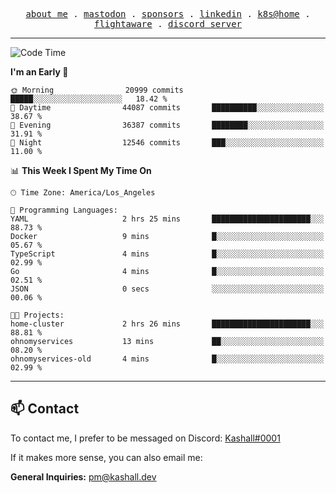 <p align="center">
  <samp>
    <a href="https://jordanjones.org/">about me</a> .
    <a rel="me" href="https://mastodon.social/@kashall">mastodon</a> .
    <a href="https://github.com/sponsors/kashalls">sponsors</a> .
    <a href="https://linkedin.com/in/jordpjones">linkedin</a> .
    <a href="https://github.com/kashalls/home-cluster">k8s@home</a> .
    <a href="https://flightaware.com/adsb/stats/user/kashalls">flightaware</a> .
    <a href="https://discord.gg/V2WrCfqba9">discord server</a>
  </samp>
</p>

---

<!--START_SECTION:waka-->
![Code Time](http://img.shields.io/badge/Code%20Time-1%2C732%20hrs%2013%20mins-blue)

**I'm an Early 🐤** 

```text
🌞 Morning                20999 commits       █████░░░░░░░░░░░░░░░░░░░░   18.42 % 
🌆 Daytime                44087 commits       ██████████░░░░░░░░░░░░░░░   38.67 % 
🌃 Evening                36387 commits       ████████░░░░░░░░░░░░░░░░░   31.91 % 
🌙 Night                  12546 commits       ███░░░░░░░░░░░░░░░░░░░░░░   11.00 % 
```


📊 **This Week I Spent My Time On** 

```text
🕑︎ Time Zone: America/Los_Angeles

💬 Programming Languages: 
YAML                     2 hrs 25 mins       ██████████████████████░░░   88.73 % 
Docker                   9 mins              █░░░░░░░░░░░░░░░░░░░░░░░░   05.67 % 
TypeScript               4 mins              █░░░░░░░░░░░░░░░░░░░░░░░░   02.99 % 
Go                       4 mins              █░░░░░░░░░░░░░░░░░░░░░░░░   02.51 % 
JSON                     0 secs              ░░░░░░░░░░░░░░░░░░░░░░░░░   00.06 % 

🐱‍💻 Projects: 
home-cluster             2 hrs 26 mins       ██████████████████████░░░   88.81 % 
ohnomyservices           13 mins             ██░░░░░░░░░░░░░░░░░░░░░░░   08.20 % 
ohnomyservices-old       4 mins              █░░░░░░░░░░░░░░░░░░░░░░░░   02.99 % 
```


<!--END_SECTION:waka-->

---

## 📫 Contact

To contact me, I prefer to be messaged on Discord:  [Kashall#0001](https://discord.com/users/201077739589992448)

If it makes more sense, you can also email me:

**General Inquiries:** pm@kashall.dev  
